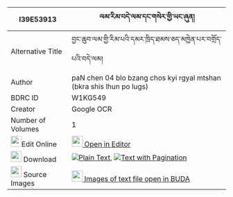 |I39E53913|ལམ་རིམ་བདེ་ལམ་དང་གསེར་གྱི་ཡང་ཞུན། 
| --- | --- 
|Alternative Title |བྱང་ཆུབ་ལམ་གྱི་རིམ་པའི་དམར་ཁྲིད་ཐམས་ཅད་མཁྱེན་པར་བགྲོད་པའི་བདེ་ལམ།
|Author| paN chen 04 blo bzang chos kyi rgyal mtshan (bkra shis lhun po lugs)
|BDRC ID | W1KG549
|Creator | Google OCR
|Number of Volumes| 1
|<img width="25" src="https://img.icons8.com/color/25/000000/edit-property.png">Edit Online| [<img width="25" src="https://avatars.githubusercontent.com/u/45091458?s=200&v=4"> Open in Editor](http://editor.openpecha.org/I39E53913)
|<img width="25" src="https://img.icons8.com/fluent/48/000000/download-2.png"/>  Download | [![](https://img.icons8.com/color/20/000000/txt.png)Plain Text](https://github.com/Openpecha/I39E53913/releases/download/v1/lamrim_de_lam_dang_ser_gyi_yan_plain_I39E53913.zip), [![](https://img.icons8.com/color/20/000000/txt.png)Text with Pagination](https://github.com/Openpecha/I39E53913/releases/download/v1/lamrim_de_lam_dang_ser_gyi_yan_pages_I39E53913.zip)
|<img width="25" src="https://img.icons8.com/plasticine/100/000000/pictures-folder.png"/>  Source Images | [<img width="25" src="https://library.bdrc.io/icons/BUDA-small.svg"> Images of text file open in BUDA](https://library.bdrc.io/show/bdr:W1KG549)